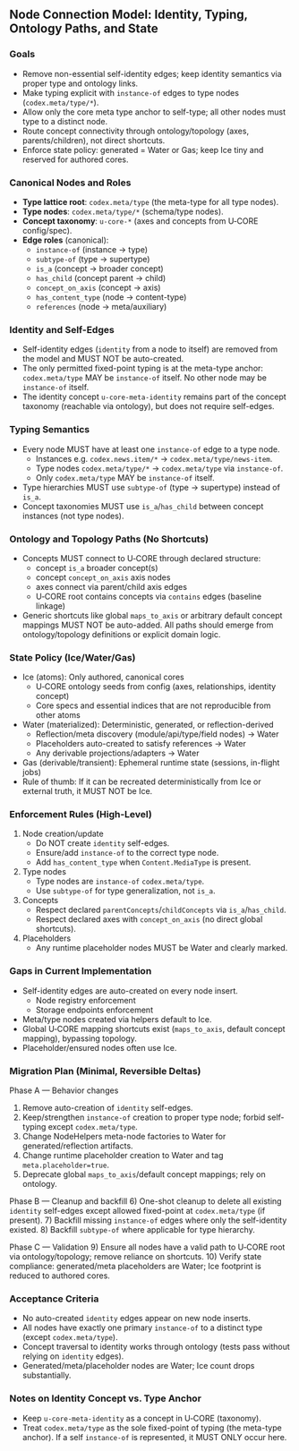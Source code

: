 ## Node Connection Model: Identity, Typing, Ontology Paths, and State

### Goals
- Remove non-essential self-identity edges; keep identity semantics via proper type and ontology links.
- Make typing explicit with `instance-of` edges to type nodes (`codex.meta/type/*`).
- Allow only the core meta type anchor to self-type; all other nodes must type to a distinct node.
- Route concept connectivity through ontology/topology (axes, parents/children), not direct shortcuts.
- Enforce state policy: generated = Water or Gas; keep Ice tiny and reserved for authored cores.

### Canonical Nodes and Roles
- **Type lattice root**: `codex.meta/type` (the meta-type for all type nodes).
- **Type nodes**: `codex.meta/type/*` (schema/type nodes).
- **Concept taxonomy**: `u-core-*` (axes and concepts from U‑CORE config/spec).
- **Edge roles** (canonical):
  - `instance-of` (instance → type)
  - `subtype-of` (type → supertype)
  - `is_a` (concept → broader concept)
  - `has_child` (concept parent → child)
  - `concept_on_axis` (concept → axis)
  - `has_content_type` (node → content-type)
  - `references` (node → meta/auxiliary)

### Identity and Self-Edges
- Self-identity edges (`identity` from a node to itself) are removed from the model and MUST NOT be auto-created.
- The only permitted fixed-point typing is at the meta-type anchor: `codex.meta/type` MAY be `instance-of` itself. No other node may be `instance-of` itself.
- The identity concept `u-core-meta-identity` remains part of the concept taxonomy (reachable via ontology), but does not require self-edges.

### Typing Semantics
- Every node MUST have at least one `instance-of` edge to a type node.
  - Instances e.g. `codex.news.item/*` → `codex.meta/type/news-item`.
  - Type nodes `codex.meta/type/*` → `codex.meta/type` via `instance-of`.
  - Only `codex.meta/type` MAY be `instance-of` itself.
- Type hierarchies MUST use `subtype-of` (type → supertype) instead of `is_a`.
- Concept taxonomies MUST use `is_a`/`has_child` between concept instances (not type nodes).

### Ontology and Topology Paths (No Shortcuts)
- Concepts MUST connect to U‑CORE through declared structure:
  - concept `is_a` broader concept(s)
  - concept `concept_on_axis` axis nodes
  - axes connect via parent/child axis edges
  - U‑CORE root contains concepts via `contains` edges (baseline linkage)
- Generic shortcuts like global `maps_to_axis` or arbitrary default concept mappings MUST NOT be auto-added. All paths should emerge from ontology/topology definitions or explicit domain logic.

### State Policy (Ice/Water/Gas)
- Ice (atoms): Only authored, canonical cores
  - U‑CORE ontology seeds from config (axes, relationships, identity concept)
  - Core specs and essential indices that are not reproducible from other atoms
- Water (materialized): Deterministic, generated, or reflection-derived
  - Reflection/meta discovery (module/api/type/field nodes) → Water
  - Placeholders auto-created to satisfy references → Water
  - Any derivable projections/adapters → Water
- Gas (derivable/transient): Ephemeral runtime state (sessions, in-flight jobs)
- Rule of thumb: If it can be recreated deterministically from Ice or external truth, it MUST NOT be Ice.

### Enforcement Rules (High-Level)
1) Node creation/update
   - Do NOT create `identity` self-edges.
   - Ensure/add `instance-of` to the correct type node.
   - Add `has_content_type` when `Content.MediaType` is present.
2) Type nodes
   - Type nodes are `instance-of` `codex.meta/type`.
   - Use `subtype-of` for type generalization, not `is_a`.
3) Concepts
   - Respect declared `parentConcepts`/`childConcepts` via `is_a`/`has_child`.
   - Respect declared axes with `concept_on_axis` (no direct global shortcuts).
4) Placeholders
   - Any runtime placeholder nodes MUST be Water and clearly marked.

### Gaps in Current Implementation
- Self-identity edges are auto-created on every node insert.
  - Node registry enforcement
  - Storage endpoints enforcement
- Meta/type nodes created via helpers default to Ice.
- Global U‑CORE mapping shortcuts exist (`maps_to_axis`, default concept mapping), bypassing topology.
- Placeholder/ensured nodes often use Ice.

### Migration Plan (Minimal, Reversible Deltas)
Phase A — Behavior changes
1) Remove auto-creation of `identity` self-edges.
2) Keep/strengthen `instance-of` creation to proper type node; forbid self-typing except `codex.meta/type`.
3) Change NodeHelpers meta-node factories to Water for generated/reflection artifacts.
4) Change runtime placeholder creation to Water and tag `meta.placeholder=true`.
5) Deprecate global `maps_to_axis`/default concept mappings; rely on ontology.

Phase B — Cleanup and backfill
6) One-shot cleanup to delete all existing `identity` self-edges except allowed fixed-point at `codex.meta/type` (if present).
7) Backfill missing `instance-of` edges where only the self-identity existed.
8) Backfill `subtype-of` where applicable for type hierarchy.

Phase C — Validation
9) Ensure all nodes have a valid path to U‑CORE root via ontology/topology; remove reliance on shortcuts.
10) Verify state compliance: generated/meta placeholders are Water; Ice footprint is reduced to authored cores.

### Acceptance Criteria
- No auto-created `identity` edges appear on new node inserts.
- All nodes have exactly one primary `instance-of` to a distinct type (except `codex.meta/type`).
- Concept traversal to identity works through ontology (tests pass without relying on `identity` edges).
- Generated/meta/placeholder nodes are Water; Ice count drops substantially.

### Notes on Identity Concept vs. Type Anchor
- Keep `u-core-meta-identity` as a concept in U‑CORE (taxonomy).
- Treat `codex.meta/type` as the sole fixed-point of typing (the meta-type anchor). If a self `instance-of` is represented, it MUST ONLY occur here.


